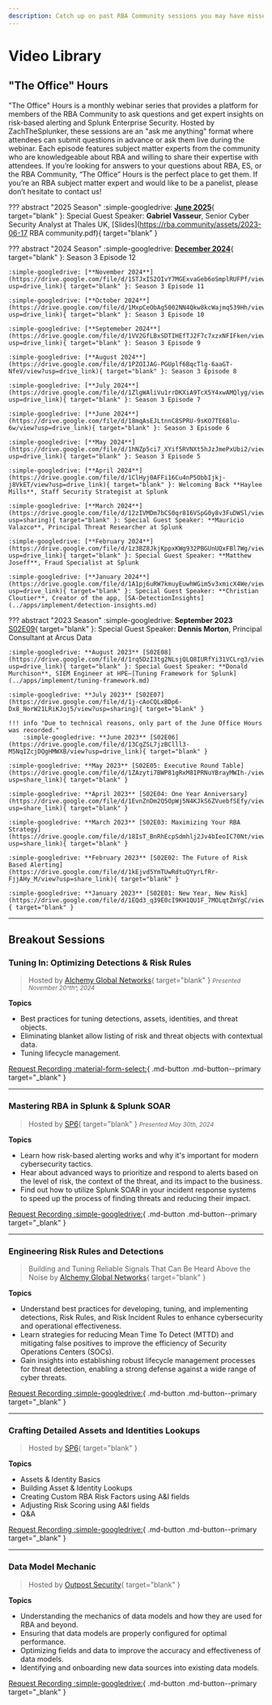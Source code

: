 ```yaml
---
description: Catch up on past RBA Community sessions you may have missed!
---
```


# Video Library

## "The Office" Hours

"The Office" Hours is a monthly webinar series that provides a platform for members of the RBA Community to ask questions and get expert insights on risk-based alerting and Splunk Enterprise Security. Hosted by ZachTheSplunker, these sessions are an "ask me anything" format where attendees can submit questions in advance or ask them live during the webinar. Each episode features subject matter experts from the community who are knowledgeable about RBA and willing to share their expertise with attendees. If you’re looking for answers to your questions about RBA, ES, or the RBA Community, “The Office” Hours is the perfect place to get them. If you’re an RBA subject matter expert and would like to be a panelist, please don’t hesitate to contact us!

??? abstract "2025 Season"
    :simple-googledrive: [**June 2025**](https://drive.google.com/file/d/1LgcEvBVahHdivvTxwdPknt2Li--QbZHA/view?usp=drive_link){ target="blank" }: Special Guest Speaker: **Gabriel Vasseur**, Senior Cyber Security Analyst at Thales UK, [Slides](https://rba.community/assets/2023-06-17 RBA community.pdf){ target="blank" }


??? abstract "2024 Season"
    :simple-googledrive: [**December 2024**](https://drive.google.com/file/d/1UHpCYQFC8QLdgY7rMC0BgvVCrSfyEg5S/view?usp=drive_link){ target="blank" }: Season 3 Episode 12
    
    :simple-googledrive: [**November 2024**](https://drive.google.com/file/d/1STJxIS2OIvY7MGExvaGeb6oSmplRUFPf/view?usp=drive_link){ target="blank" }: Season 3 Episode 11

    :simple-googledrive: [**October 2024**](https://drive.google.com/file/d/1MxpCeObAg5002NN4Qkw8kcWajmq539Hh/view?usp=drive_link){ target="blank" }: Season 3 Episode 10

    :simple-googledrive: [**Septemeber 2024**](https://drive.google.com/file/d/1VV2GfLBxSDTIHEfTJ2F7c7xzxNFIFken/view?usp=drive_link){ target="blank" }: Season 3 Episode 9

    :simple-googledrive: [**August 2024**](https://drive.google.com/file/d/1PZOIJAG-PGUplf6BqcTlg-6aaGT-NfeV/view?usp=drive_link){ target="blank" }: Season 3 Episode 8

    :simple-googledrive: [**July 2024**](https://drive.google.com/file/d/1ZlgWAliVu1rrDKXiA9TcX5Y4xwAMQlyg/view?usp=drive_link){ target="blank" }: Season 3 Episode 7

    :simple-googledrive: [**June 2024**](https://drive.google.com/file/d/18mqAsEJLtnnC8SPRU-9sKO7TE6Blu-6w/view?usp=drive_link){ target="blank" }: Season 3 Episode 6

    :simple-googledrive: [**May 2024**](https://drive.google.com/file/d/1hNZp5ci7_XYif5RVNXt5hJzJmePxUbi2/view?usp=drive_link){ target="blank" }: Season 3 Episode 5

    :simple-googledrive: [**April 2024**](https://drive.google.com/file/d/1ClHyj0AFFi16Cu4nP5ObbIjkj-j8VkET/view?usp=drive_link){ target="blank" }: Welcoming Back **Haylee Mills**, Staff Security Strategist at Splunk

    :simple-googledrive: [**March 2024**](https://drive.google.com/file/d/12zIVMDm7bCS0qr816VSpG0y8v3FuDWSl/view?usp=sharing){ target="blank" }: Special Guest Speaker: **Mauricio Valazco**, Principal Threat Researcher at Splunk

    :simple-googledrive: [**February 2024**](https://drive.google.com/file/d/1z3BZ8JkjKppxKWg932PBGUnUQxFBl7Wg/view?usp=drive_link){ target="blank" }: Special Guest Speaker: **Matthew Joseff**, Fraud Specialist at Splunk

    :simple-googledrive: [**January 2024**](https://drive.google.com/file/d/1A1pj6uRW7kmuyEuwhWGim5v3xmicX4We/view?usp=drive_link){ target="blank" }: Special Guest Speaker: **Christian Cloutier**, Creator of the app, [SA-DetectionInsights](../apps/implement/detection-insights.md)

??? abstract "2023 Season"
    :simple-googledrive: **September 2023** [S02E09](https://drive.google.com/file/d/1eFR_lB9-W7rXvc3tLcdYSX3zFahepdnF/view?usp=sharing){ target="blank" }: Special Guest Speaker: **Dennis Morton**, Principal Consultant at Arcus Data

    :simple-googledrive: **August 2023** [S02E08](https://drive.google.com/file/d/1rq5DzI3tg2NLsjQLQ8IURfYi31VCLrq3/view?usp=drive_link){ target="blank" }: Special Guest Speaker: **Donald Murchison**, SIEM Engineer at HPE—[Tuning Framework for Splunk](../apps/implement/tuning-framework.md)

    :simple-googledrive: **July 2023** [S02E07](https://drive.google.com/file/d/1j-cAoCQLxBDp6-Dx8_NorW21LRiKJoj5/view?usp=sharing){ target="blank" }

    !!! info "Due to technical reasons, only part of the June Office Hours was recorded."
        :simple-googledrive: **June 2023** [S02E06](https://drive.google.com/file/d/13CgZSL7jzBClll3-M5NqIZcjDQgHMWXB/view?usp=drive_link){ target="blank" }

    :simple-googledrive: **May 2023** [S02E05: Executive Round Table](https://drive.google.com/file/d/1ZAzyti7BWP81gRxM81PRNuYBrayMWIh-/view?usp=share_link){ target="blank" }

    :simple-googledrive: **April 2023** [S02E04: One Year Anniversary](https://drive.google.com/file/d/1EvnZnDm2Q5OpWj5N4KJkS6ZVuebfSEfy/view?usp=share_link){ target="blank" }

    :simple-googledrive: **March 2023** [S02E03: Maximizing Your RBA Strategy](https://drive.google.com/file/d/18IsT_BnRhEcpSdmhlj2Jv4bIeoIC70Nt/view?usp=share_link){ target="blank" }

    :simple-googledrive: **February 2023** [S02E02: The Future of Risk Based Alerting](https://drive.google.com/file/d/1kEjvd5YmTUwRdtuQYyrLfRr-FjjAHy_M/view?usp=share_link){ target="blank" }

    :simple-googledrive: **January 2023** [S02E01: New Year, New Risk](https://drive.google.com/file/d/1EQd3_q39E0cI9KH1QU1F_7MOLqtZmYgC/view){ target="blank" }

---

## Breakout Sessions

### Tuning In: Optimizing Detections & Risk Rules

> Hosted by [Alchemy Global Networks](https://www.alchemy-global.net){ target="blank" } <small>_Presented November 20^th^, 2024_</small>

**Topics**

- Best practices for tuning detections, assets, identities, and threat objects.
- Eliminating blanket allow listing of risk and threat objects with contextual data.
- Tuning lifecycle management.

[Request Recording :material-form-select:](https://forms.office.com/r/aHaQ56rmuX){ .md-button .md-button--primary target="_blank" }

---

### Mastering RBA in Splunk & Splunk SOAR

> Hosted by [SP6](https://www.sp6.io){ target="blank" } <small>_Presented May 30th, 2024_</small>

**Topics**

- Learn how risk-based alerting works and why it's important for modern cybersecurity tactics.
- Hear about advanced ways to prioritize and respond to alerts based on the level of risk, the context of the threat, and its impact to the business.
- Find out how to utilize Splunk SOAR in your incident response systems to speed up the process of finding threats and reducing their impact.

[Request Recording :simple-googledrive:](https://forms.gle/S392kyJf6e3Szwjw6){ .md-button .md-button--primary target="_blank" }

---

### Engineering Risk Rules and Detections

> Building and Tuning Reliable Signals That Can Be Heard Above the Noise by [Alchemy Global Networks](https://www.alchemy-global.net/){ target="blank" }

**Topics**

- Understand best practices for developing, tuning, and implementing detections, Risk Rules, and Risk Incident Rules to enhance cybersecurity and operational effectiveness.
- Learn strategies for reducing Mean Time To Detect (MTTD) and mitigating false positives to improve the efficiency of Security Operations Centers (SOCs).
- Gain insights into establishing robust lifecycle management processes for threat detection, enabling a strong defense against a wide range of cyber threats.

[Request Recording :simple-googledrive:](https://forms.gle/ayekn4fGtSUmoTxk9){ .md-button .md-button--primary target="_blank" }

---

### Crafting Detailed Assets and Identities Lookups

> Hosted by [SP6](https://www.sp6.io){ target="blank" }

**Topics**

- Assets & Identity Basics
- Building Asset & Identity Lookups
- Creating Custom RBA Risk Factors using A&I fields
- Adjusting Risk Scoring using A&I fields
- Q&A

[Request Recording :simple-googledrive:](https://forms.gle/ySCMRj3X6ZGXKkas9 "Crafting Detailed Assets and Identities Lookups Recording"){ .md-button .md-button--primary target="_blank" }

---

### Data Model Mechanic

> Hosted by [Outpost Security](https://outpost-security.com/){ target="blank" }

**Topics**

- Understanding the mechanics of data models and how they are used for RBA and beyond.
- Ensuring that data models are properly configured for optimal performance.
- Optimizing fields and data to improve the accuracy and effectiveness of data models.
- Identifying and onboarding new data sources into existing data models.

[Request Recording :simple-googledrive:](https://docs.google.com/forms/d/e/1FAIpQLSf3iGzz_CDwRH7mDgG8nQec3bu620ocI2NA1XWbaAvdAG1LSw/viewform?usp=sf_link "Data Model Mechanic Recording"){ .md-button .md-button--primary target="_blank" }
 
